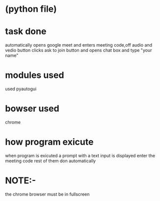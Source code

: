 # (python file)
# task done
automatically opens google meet and enters meeting code,off audio and vedio button clicks ask to join button and opens chat box and type "your name"

# modules used
used pyautogui
# bowser used
chrome

# how program exicute
 when program is exicuted a prompt with a text input  is displayed enter the meeting code 
rest of them don automatically

# NOTE:-
 the chrome browser must be in fullscreen
